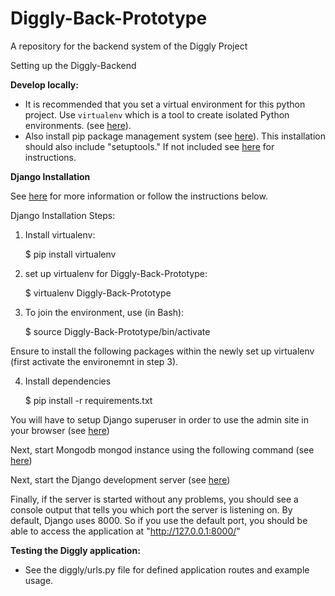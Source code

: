 # Diggly-Back-Prototype
A repository for the backend system of the Diggly Project

Setting up the Diggly-Backend

**Develop locally:**
  - It is recommended that you set a virtual environment for this python project. Use `virtualenv` which is a tool to create isolated Python environments. (see [here](https://pypi.python.org/pypi/virtualenv)).
  - Also install pip package management system (see [here](https://pip.pypa.io/en/stable/installing/)). This installation should also include "setuptools." If not included see [here](https://pip.pypa.io/en/stable/installing/#pip-included-with-python) for instructions.

**Django Installation**

See [here](http://django-mongodb-engine.readthedocs.org/en/latest/topics/setup.html#installation) for more information or follow the instructions below.

Django Installation Steps:
  1. Install virtualenv:
  
        $ pip install virtualenv
  
  2. set up virtualenv for Diggly-Back-Prototype:
  
        $ virtualenv Diggly-Back-Prototype
      
  3. To join the environment, use (in Bash):
  
        $ source Diggly-Back-Prototype/bin/activate
      
  Ensure to install the following packages within the newly set up virtualenv (first activate the environemnt in step 3).

  4. Install dependencies

        $ pip install -r requirements.txt
      
You will have to setup Django superuser in order to use the admin site in your browser (see [here](https://docs.djangoproject.com/en/1.9/intro/tutorial02/#introducing-the-django-admin))

Next, start Mongodb mongod instance using the following command (see [here](https://docs.mongodb.org/manual/tutorial/manage-mongodb-processes/#start-mongod-processes))
  
Next, start the Django development server (see [here](https://docs.djangoproject.com/en/1.9/intro/tutorial01/#the-development-server)) 

Finally, if the server is started without any problems, you should see a console output that tells you which port the server is listening on. By default, Django uses 8000. So if you use the default port, you should be able to access the application at "http://127.0.0.1:8000/"

**Testing the Diggly application:**
  - See the diggly/urls.py file for defined application routes and example usage.
